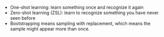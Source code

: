 - One-shot learning: learn something once and recognize it again
- Zero-shot learning (ZSL): learn to recognize something you have never seen before
- Bootstrapping means sampling with replacement, which means the sample might appear more than once.
